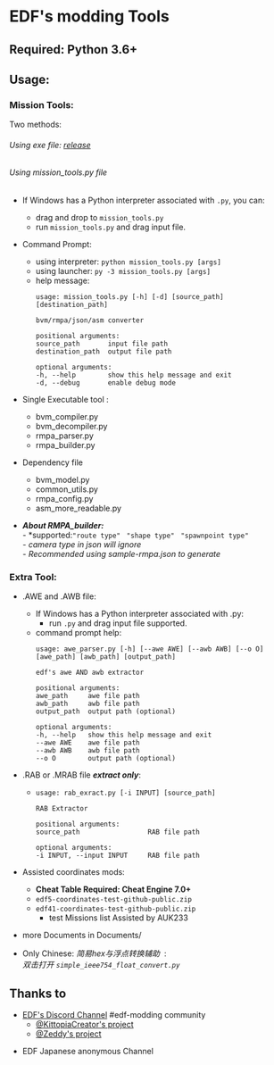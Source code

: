 # EDF's modding Tools

## Required: Python 3.6+

## Usage: ##   

### Mission Tools:  
Two methods:  
###### Using exe file: [release](https://github.com/mp-s/edftools/releases/latest)
###### Using mission_tools.py file
- If Windows has a Python interpreter associated with `.py`, you can:
    - drag and drop to `mission_tools.py`  
    - run `mission_tools.py` and drag input file.  
- Command Prompt:  
    - using interpreter: `python mission_tools.py [args]`  
    - using launcher: `py -3 mission_tools.py [args]`  
    - help message:  
        ```
        usage: mission_tools.py [-h] [-d] [source_path] [destination_path]

        bvm/rmpa/json/asm converter

        positional arguments:
        source_path       input file path
        destination_path  output file path

        optional arguments:
        -h, --help        show this help message and exit
        -d, --debug       enable debug mode
        ```
- Single Executable tool :

    - bvm_compiler.py    
    - bvm_decompiler.py  
    - rmpa_parser.py     
    - rmpa_builder.py    

- Dependency file  
    - bvm_model.py  
    - common_utils.py  
    - rmpa_config.py  
    - asm_more_readable.py  
  
  
  
- ***About RMPA_builder:***  
        - *supported:`"route type"`  ` "shape type"`  ` "spawnpoint type"`   
        - *camera type in json will ignore*  
        - *Recommended using sample-rmpa.json to generate*   
  
### Extra Tool:
- .AWE and .AWB file:
    - If Windows has a Python interpreter associated with .py:  
        - run `.py` and drag input file supported.  
    - command prompt help:
        ```
        usage: awe_parser.py [-h] [--awe AWE] [--awb AWB] [--o O] [awe_path] [awb_path] [output_path]

        edf's awe AND awb extractor

        positional arguments:
        awe_path     awe file path
        awb_path     awb file path
        output_path  output path (optional)

        optional arguments:
        -h, --help   show this help message and exit
        --awe AWE    awe file path
        --awb AWB    awb file path
        --o O        output path (optional)
        ```


- .RAB or .MRAB file ***extract only***:
    -   ```
        usage: rab_exract.py [-i INPUT] [source_path]

        RAB Extractor

        positional arguments:
        source_path                 RAB file path

        optional arguments:
        -i INPUT, --input INPUT     RAB file path
        ```  


- Assisted coordinates mods:
    - **Cheat Table Required: Cheat Engine 7.0+**
    - ``` edf5-coordinates-test-github-public.zip ```  
    - ``` edf41-coordinates-test-github-public.zip ```  
        - test Missions list Assisted by AUK233  
  

- more Documents in Documents/  

- Only Chinese: _简易hex与浮点转换辅助_ &nbsp;:    
    _双击打开 `simple_ieee754_float_convert.py`_  

## Thanks to
* [EDF's Discord Channel](https://discord.gg/bfGjgTM) #edf-modding community
    * [@KittopiaCreator's project](https://gitlab.com/kittopiacreator/edf-tools)  
    * [@Zeddy's project](https://github.com/zeddidragon/sgott)

- EDF Japanese anonymous Channel

